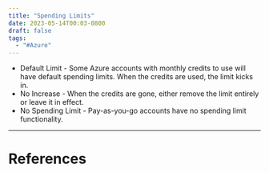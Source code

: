 ```yaml
---
title: "Spending Limits"
date: 2023-05-14T00:03-0800
draft: false
tags: 
  - "#Azure"
---
```

- Default Limit - Some Azure accounts with monthly credits to use will have default spending limits. When the credits are used, the limit kicks in. 
- No Increase - When the credits are gone, either remove the limit entirely or leave it in effect.
- No Spending Limit - Pay-as-you-go accounts have no spending limit functionality.

---
# References
